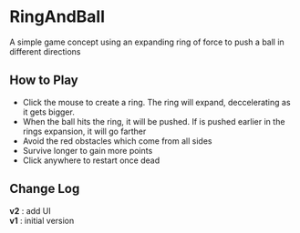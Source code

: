 # RingAndBall
A simple game concept using an expanding ring of force to push a ball in different directions

## How to Play
* Click the mouse to create a ring. The ring will expand, deccelerating as it gets bigger.
* When the ball hits the ring, it will be pushed. If is pushed earlier in the rings expansion, it will go farther
* Avoid the red obstacles which come from all sides
* Survive longer to gain more points
* Click anywhere to restart once dead

## Change Log
**v2** : add UI  
**v1** : initial version
